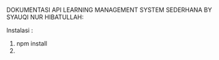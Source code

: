 DOKUMENTASI API LEARNING MANAGEMENT SYSTEM SEDERHANA BY SYAUQI NUR HIBATULLAH:

Instalasi :

1. npm install
2.
